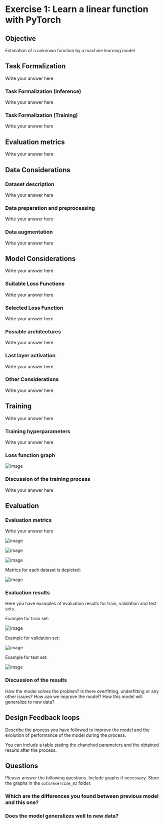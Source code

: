 
# Exercise 1: Learn a linear function with PyTorch

## Objective

Estimation of a unknown function by a machine learning model

## Task Formalization

Write your answer here

### Task Formalization (Inference)

Write your answer here
### Task Formalization (Training)

Write your answer here

## Evaluation metrics

Write your answer here

## Data Considerations

### Dataset description

Write your answer here

### Data preparation and preprocessing

Write your answer here

### Data augmentation

Write your answer here

## Model Considerations

Write your answer here

### Suitable Loss Functions

Write your answer here

### Selected Loss Function

Write your answer here

### Possible architectures

Write your answer here

### Last layer activation

Write your answer here

### Other Considerations

Write your answer here

## Training

Write your answer here

### Training hyperparameters

Write your answer here

### Loss function graph

![image](../../outs/exercise_03/loss_plot.png)

### Discussion of the training process

Write your answer here

## Evaluation

### Evaluation metrics

Write your answer here

![image](../../outs/exercise_03/train_regression_plot.png)

![image](../../outs/exercise_03/validation_regression_plot.png)

![image](../../outs/exercise_03/test_regression_plot.png)

Metrics for each dataset is depicted: 

![image](../../outs/exercise_03/metrics.png)

### Evaluation results

Here you have examples of evaluation results for train, validation and test sets.

Example for train set:

![image](../../outs/exercise_03/train_data_points_plot.png)


Example for validation set:

![image](../../outs/exercise_03/validation_data_points_plot.png)


Example for test set:

![image](../../outs/exercise_03/test_data_points_plot.png)


### Discussion of the results

How the model solves the problem?
Is there overfitting, underfitting or any other issues? 
How can we improve the model?
How this model will generalize to new data?

## Design Feedback loops

Describe the process you have followed to improve the model and the evolution of performance of the model during the process.

You can include a table stating the chanched parameters and the obtained results after the process.


## Questions

Pleaser answer the following questions. Include graphs if necessary. Store the graphs in the `outs/exercise_03` folder.

### Which are the differences you found between previous model and this one?

### Does the model generalizes well to new data?






